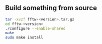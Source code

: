## Build something from source


```bash
tar -xvzf fftw-<version>.tar.gz
cd fftw-<version>
./configure --enable-shared
make
sudo make install
```
